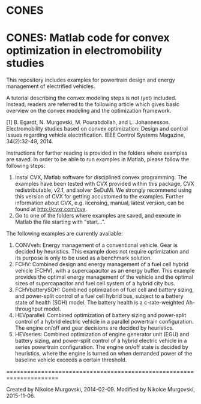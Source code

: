 # CONES
CONES: Matlab code for convex optimization in electromobility studies
=====================================================================
This repository includes examples for powertrain design and energy management of electrified vehicles. 

A tutorial describing the convex modeling steps is not (yet) included. Instead, readers are referred to the following article which gives basic overview on the convex modeling and the optimization framework.

[1] B. Egardt, N. Murgovski, M. Pourabdollah, and L. Johannesson. Electromobility studies based on convex optimization: Design and control issues regarding vehicle electrification. IEEE Control Systems Magazine, 34(2):32-49, 2014.

Instructions for further reading is provided in the folders where examples are saved. 
In order to be able to run examples in Matlab, please follow the following steps:
1. Instal CVX, Matlab software for disciplined convex programming. The examples have been tested with CVX provided within this package, CVX redistributable, v2.1, and solver SeDuMi. We strongly recommend using this version of CVX for getting accustomed to the examples. Further information about CVX, e.g. licensing, manual, latest version, can be found at http://cvxr.com/cvx.
2. Go to one of the folders where examples are saved, and execute in Matlab the file starting with "start...".

The following examples are currently available:
1. CONVveh: Energy management of a conventional vehicle. Gear is decided by heuristics. This example does not require optimization and its purpose is only to be used as a benchmark solution. 
2. FCHV: Combined design and energy management of a fuel cell hybrid vehicle (FCHV), with a supercapacitor as an energy buffer. This example provides the optimal energy management of the vehicle and the optimal sizes of supercapacitor and fuel cell system of a hybrid city bus.
3. FCHVbatterySOH: Combined optimization of fuel cell and battery sizing, and power-split control of a fuel cell hybrid bus, subject to a battery state of health (SOH) model. The battery health is a c-rate-weighted Ah-throughput model.
4. HEVparallel: Combined optimization of battery sizing and power-split control of a hybrid electric vehicle in a parallel powertrain configuration. The engine on/off and gear decisions are decided by heuristics.
5. HEVseries: Combined optimization of engine generator unit (EGU) and battery sizing, and power-split control of a hybrid electric vehicle in a series powertrain configuration. The engine on/off state is decided by heuristics, where the engine is turned on when demanded power of the baseline vehicle exceeds a certain threshold.

=====================================================================

Created by Nikolce Murgovski, 2014-02-09. 
Modified by Nikolce Murgovski, 2015-11-06.

